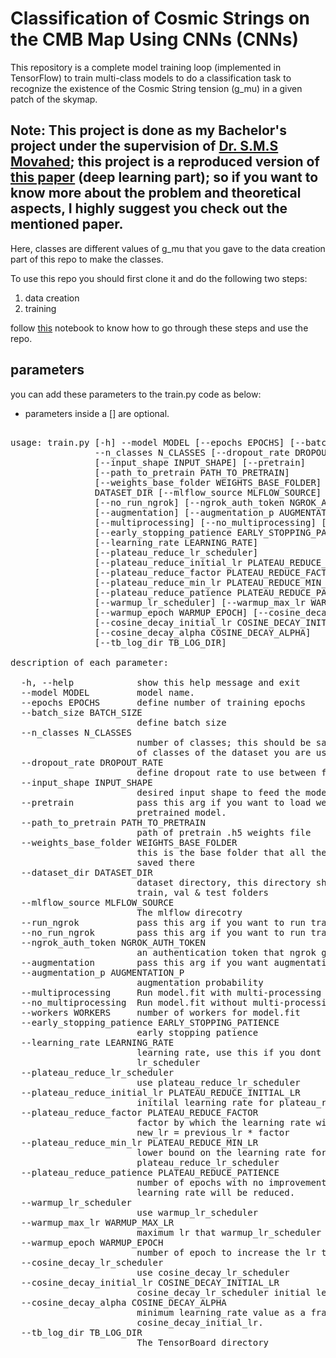 Classification of Cosmic Strings on the CMB Map Using CNNs‬‬ (CNNs)
=====


This repository is a complete model training loop (implemented in TensorFlow) to train multi-class models to do a classification task to recognize the existence of the ‫‪Cosmic‬‬ ‫‪String tension (g_mu) in a given patch of the skymap.

Note: This project is done as my Bachelor's project under the supervision of [Dr. S.M.S Movahed](https://scholar.google.com/citations?user=uhy9JDAAAAAJ&hl=en); this project is a reproduced version of [this paper](https://www.researchgate.net/profile/Motahare-Torki/publication/352054373_Planck_Limits_on_Cosmic_String_Tension_Using_Machine_Learning/links/60c06cdb458515bfdb556da4/Planck-Limits-on-Cosmic-String-Tension-Using-Machine-Learning.pdf) (deep learning part); so if you want to know more about the problem and theoretical aspects, I highly suggest you check out the mentioned paper.
-----
Here, classes are different values of g_mu that you gave to the data creation part of this repo to make the classes.

To use this repo you should first clone it and do the following two steps:
1. data creation
2. training

follow [this](https://github.com/yashar7799/CS-CMB-CNN/blob/master/CS_CMB_CNN_notebook.ipynb) notebook to know how to go through these steps and use the repo.

## parameters
you can add these parameters to the train.py code as below:  
* parameters inside a [] are optional.
<pre>

usage: train.py [-h] --model MODEL [--epochs EPOCHS] [--batch_size BATCH_SIZE]
                --n_classes N_CLASSES [--dropout_rate DROPOUT_RATE]
                [--input_shape INPUT_SHAPE] [--pretrain]
                [--path_to_pretrain PATH_TO_PRETRAIN]
                [--weights_base_folder WEIGHTS_BASE_FOLDER] --dataset_dir
                DATASET_DIR [--mlflow_source MLFLOW_SOURCE] [--run_ngrok]
                [--no_run_ngrok] [--ngrok_auth_token NGROK_AUTH_TOKEN]
                [--augmentation] [--augmentation_p AUGMENTATION_P]
                [--multiprocessing] [--no_multiprocessing] [--workers WORKERS]
                [--early_stopping_patience EARLY_STOPPING_PATIENCE]
                [--learning_rate LEARNING_RATE]
                [--plateau_reduce_lr_scheduler]
                [--plateau_reduce_initial_lr PLATEAU_REDUCE_INITIAL_LR]
                [--plateau_reduce_factor PLATEAU_REDUCE_FACTOR]
                [--plateau_reduce_min_lr PLATEAU_REDUCE_MIN_LR]
                [--plateau_reduce_patience PLATEAU_REDUCE_PATIENCE]
                [--warmup_lr_scheduler] [--warmup_max_lr WARMUP_MAX_LR]
                [--warmup_epoch WARMUP_EPOCH] [--cosine_decay_lr_scheduler]
                [--cosine_decay_initial_lr COSINE_DECAY_INITIAL_LR]
                [--cosine_decay_alpha COSINE_DECAY_ALPHA]
                [--tb_log_dir TB_LOG_DIR]

description of each parameter:

  -h, --help            show this help message and exit
  --model MODEL         model name.
  --epochs EPOCHS       define number of training epochs
  --batch_size BATCH_SIZE
                        define batch size
  --n_classes N_CLASSES
                        number of classes; this should be same as the number
                        of classes of the dataset you are using
  --dropout_rate DROPOUT_RATE
                        define dropout rate to use between fc layers
  --input_shape INPUT_SHAPE
                        desired input shape to feed the model with
  --pretrain            pass this arg if you want to load weights of a
                        pretrained model.
  --path_to_pretrain PATH_TO_PRETRAIN
                        path of pretrain .h5 weights file
  --weights_base_folder WEIGHTS_BASE_FOLDER
                        this is the base folder that all the weights will be
                        saved there
  --dataset_dir DATASET_DIR
                        dataset directory, this directory should contain
                        train, val & test folders
  --mlflow_source MLFLOW_SOURCE
                        The mlflow direcotry
  --run_ngrok           pass this arg if you want to run train.py in colab!
  --no_run_ngrok        pass this arg if you want to run train.py locally!
  --ngrok_auth_token NGROK_AUTH_TOKEN
                        an authentication token that ngrok gives it to you
  --augmentation        pass this arg if you want augmentations
  --augmentation_p AUGMENTATION_P
                        augmentation probability
  --multiprocessing     Run model.fit with multi-processing
  --no_multiprocessing  Run model.fit without multi-processing
  --workers WORKERS     number of workers for model.fit
  --early_stopping_patience EARLY_STOPPING_PATIENCE
                        early stopping patience
  --learning_rate LEARNING_RATE
                        learning rate, use this if you dont use any
                        lr_scheduler
  --plateau_reduce_lr_scheduler
                        use plateau_reduce_lr_scheduler
  --plateau_reduce_initial_lr PLATEAU_REDUCE_INITIAL_LR
                        initilal learning rate for plateau_reduce_lr_scheduler
  --plateau_reduce_factor PLATEAU_REDUCE_FACTOR
                        factor by which the learning rate will be reduced;
                        new_lr = previous_lr * factor
  --plateau_reduce_min_lr PLATEAU_REDUCE_MIN_LR
                        lower bound on the learning rate for
                        plateau_reduce_lr_scheduler
  --plateau_reduce_patience PLATEAU_REDUCE_PATIENCE
                        number of epochs with no improvement after which
                        learning rate will be reduced.
  --warmup_lr_scheduler
                        use warmup_lr_scheduler
  --warmup_max_lr WARMUP_MAX_LR
                        maximum lr that warmup_lr_scheduler will reach to
  --warmup_epoch WARMUP_EPOCH
                        number of epoch to increase the lr to warmup_max_lr
  --cosine_decay_lr_scheduler
                        use cosine_decay_lr_scheduler
  --cosine_decay_initial_lr COSINE_DECAY_INITIAL_LR
                        cosine_decay_lr_scheduler initial learning_rate
  --cosine_decay_alpha COSINE_DECAY_ALPHA
                        minimum learning_rate value as a fraction of
                        cosine_decay_initial_lr.
  --tb_log_dir TB_LOG_DIR
                        The TensorBoard directory
<pre>
